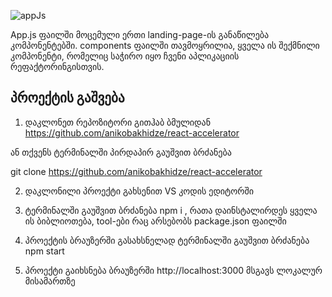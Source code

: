 ![appJs](https://github.com/anikobakhidze/react-accelerator/assets/80447919/628af01c-bf64-4805-aea2-5cf03b1067b6)

App.js ფაილში მოცემული ერთი landing-page-ის განაწილება კომპონენტებში. components ფაილში თავმოყრილია, ყველა  ის შექმნილი  კომპონენტი, რომელიც საჭირო იყო ჩვენი აპლიკაციის რეფაქტორინგისთვის.
## პროექტის გაშვება

1. დაკლონეთ რეპოზიტორი გითჰაბ ბმულიდან
   https://github.com/anikobakhidze/react-accelerator

ან თქვენს ტერმინალში პირდაპირ გაუშვით ბრძანება

git clone https://github.com/anikobakhidze/react-accelerator

2. დაკლონილი პროექტი გახსენით VS კოდის ედიტორში

3. ტერმინალში გაუშვით ბრძანება npm i , რათა დაინსტალირდეს ყველა ის ბიბლიოთება, tool-ები რაც არსებობს package.json ფაილში

4. პროექტის ბრაუზერში გასახსნელად ტერმინალში გაუშვით ბრძანება npm start

5. პროექტი გაიხსნება ბრაუზერში http://localhost:3000 მსგავს ლოკალურ მისამართზე
